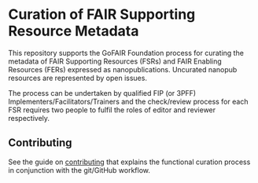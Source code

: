 # Curation of FAIR Supporting Resource Metadata
This repository supports the GoFAIR Foundation process for curating the metadata of FAIR Supporting Resources (FSRs) and FAIR Enabling Resources (FERs) expressed as nanopublications. Uncurated nanopub resources are represented by open issues.

The process can be undertaken by qualified FIP (or 3PFF) Implementers/Facilitators/Trainers and the check/review process for each FSR requires two people to fulfil the roles of editor and reviewer respectively.

## Contributing

See the guide on [contributing](CONTRIBUTING.md) that explains the functional curation process in conjunction with the git/GitHub workflow.

